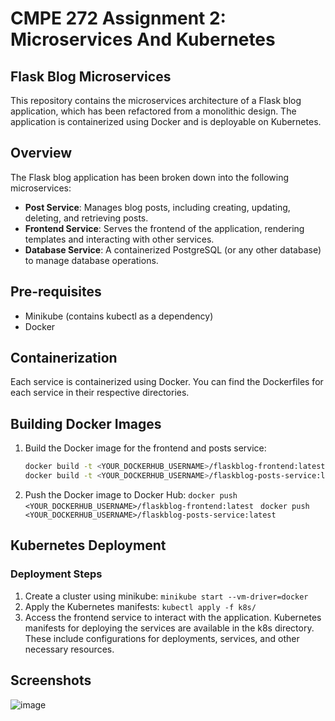 # CMPE 272 Assignment 2: Microservices And Kubernetes

## Flask Blog Microservices
This repository contains the microservices architecture of a Flask blog application, which has been refactored from a monolithic design. The application is containerized using Docker and is deployable on Kubernetes.

## Overview
The Flask blog application has been broken down into the following microservices:
- **Post Service**: Manages blog posts, including creating, updating, deleting, and retrieving posts.
- **Frontend Service**: Serves the frontend of the application, rendering templates and interacting with other services.
- **Database Service**: A containerized PostgreSQL (or any other database) to manage database operations.

## Pre-requisites
- Minikube (contains kubectl as a dependency)
- Docker

## Containerization
Each service is containerized using Docker. You can find the Dockerfiles for each service in their respective directories.

## Building Docker Images
1. Build the Docker image for the frontend and posts service:
   ```sh
   docker build -t <YOUR_DOCKERHUB_USERNAME>/flaskblog-frontend:latest -f Dockerfile-frontend
   docker build -t <YOUR_DOCKERHUB_USERNAME>/flaskblog-posts-service:latest -f Dockerfile-posts-service
   
2. Push the Docker image to Docker Hub:
   ```docker push <YOUR_DOCKERHUB_USERNAME>/flaskblog-frontend:latest ```
   ```docker push <YOUR_DOCKERHUB_USERNAME>/flaskblog-posts-service:latest```

## Kubernetes Deployment

### Deployment Steps
1. Create a cluster using minikube: ```minikube start --vm-driver=docker```
2. Apply the Kubernetes manifests: ```kubectl apply -f k8s/```
3. Access the frontend service to interact with the application.
Kubernetes manifests for deploying the services are available in the k8s directory. These include configurations for deployments, services, and other necessary resources.

## Screenshots

![image](https://github.com/omkarnagarkar55/CMPE--272-Assignment-2--Microservices-And-Kubernetes/assets/60735358/621c807c-2732-4460-89e3-57f76c4f7508)

